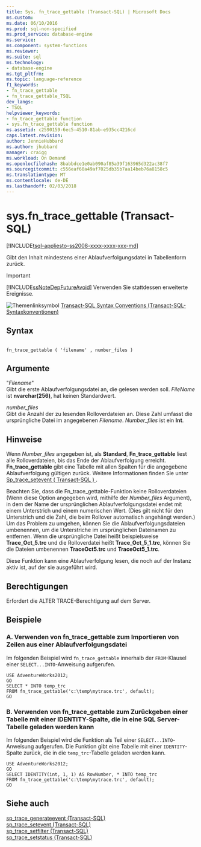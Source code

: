 ```yaml
---
title: Sys. fn_trace_gettable (Transact-SQL) | Microsoft Docs
ms.custom: 
ms.date: 06/10/2016
ms.prod: sql-non-specified
ms.prod_service: database-engine
ms.service: 
ms.component: system-functions
ms.reviewer: 
ms.suite: sql
ms.technology:
- database-engine
ms.tgt_pltfrm: 
ms.topic: language-reference
f1_keywords:
- fn_trace_gettable
- fn_trace_gettable_TSQL
dev_langs:
- TSQL
helpviewer_keywords:
- fn_trace_gettable function
- sys.fn_trace_gettable function
ms.assetid: c2590159-6ec5-4510-81ab-e935cc4216cd
caps.latest.revision: 
author: JennieHubbard
ms.author: jhubbard
manager: craigg
ms.workload: On Demand
ms.openlocfilehash: 8babbdce1e0ab090af85a39f163965d322ac38f7
ms.sourcegitcommit: c556eaf60a49af7025db35b7aa14beb76a8158c5
ms.translationtype: MT
ms.contentlocale: de-DE
ms.lasthandoff: 02/03/2018
---
```

# <a name="sysfntracegettable-transact-sql"></a>sys.fn_trace_gettable (Transact-SQL)
[!INCLUDE[tsql-appliesto-ss2008-xxxx-xxxx-xxx-md](../../includes/tsql-appliesto-ss2008-xxxx-xxxx-xxx-md.md)]

  Gibt den Inhalt mindestens einer Ablaufverfolgungsdatei in Tabellenform zurück.  
  
> [!IMPORTANT]  
>  [!INCLUDE[ssNoteDepFutureAvoid](../../includes/ssnotedepfutureavoid-md.md)] Verwenden Sie stattdessen erweiterte Ereignisse.  
   
 ![Themenlinksymbol](../../database-engine/configure-windows/media/topic-link.gif "Topic link icon") [Transact-SQL Syntax Conventions (Transact-SQL-Syntaxkonventionen)](../../t-sql/language-elements/transact-sql-syntax-conventions-transact-sql.md)  
  
## <a name="syntax"></a>Syntax  
  
```  
  
fn_trace_gettable ( 'filename' , number_files )  
```  
  
## <a name="arguments"></a>Argumente  
 "*Filename*"  
 Gibt die erste Ablaufverfolgungsdatei an, die gelesen werden soll. *FileName* ist **nvarchar(256)**, hat keinen Standardwert.  
  
 *number_files*  
 Gibt die Anzahl der zu lesenden Rolloverdateien an. Diese Zahl umfasst die ursprüngliche Datei im angegebenen *Filename*. *Number_files* ist ein **Int**.  
  
## <a name="remarks"></a>Hinweise  
 Wenn *Number_files* angegeben ist, als **Standard**, **Fn_trace_gettable** liest alle Rolloverdateien, bis das Ende der Ablaufverfolgung erreicht. **Fn_trace_gettable** gibt eine Tabelle mit allen Spalten für die angegebene Ablaufverfolgung gültigen zurück. Weitere Informationen finden Sie unter [Sp_trace_setevent &#40; Transact-SQL &#41; ](../../relational-databases/system-stored-procedures/sp-trace-setevent-transact-sql.md).  
  
 Beachten Sie, dass die Fn_trace_gettable-Funktion keine Rolloverdateien (Wenn diese Option angegeben wird, mithilfe der *Number_files* Argument), in dem der Name der ursprünglichen Ablaufverfolgungsdatei endet mit einem Unterstrich und einem numerischen Wert. (Dies gilt nicht für den Unterstrich und die Zahl, die beim Rollover automatisch angehängt werden.) Um das Problem zu umgehen, können Sie die Ablaufverfolgungsdateien umbenennen, um die Unterstriche im ursprünglichen Dateinamen zu entfernen. Wenn die ursprüngliche Datei heißt beispielsweise **Trace_Oct_5.trc** und die Rolloverdatei heißt **Trace_Oct_5_1.trc**, können Sie die Dateien umbenennen **TraceOct5.trc** und  **TraceOct5_1.trc**.  
  
 Diese Funktion kann eine Ablaufverfolgung lesen, die noch auf der Instanz aktiv ist, auf der sie ausgeführt wird.  
  
## <a name="permissions"></a>Berechtigungen  
 Erfordert die ALTER TRACE-Berechtigung auf dem Server.  
  
## <a name="examples"></a>Beispiele  
  
### <a name="a-using-fntracegettable-to-import-rows-from-a-trace-file"></a>A. Verwenden von fn_trace_gettable zum Importieren von Zeilen aus einer Ablaufverfolgungsdatei  
 Im folgenden Beispiel wird `fn_trace_gettable` innerhalb der `FROM`-Klausel einer `SELECT...INTO`-Anweisung aufgerufen.  
  
```  
USE AdventureWorks2012;  
GO  
SELECT * INTO temp_trc  
FROM fn_trace_gettable('c:\temp\mytrace.trc', default);  
GO  
```  
  
### <a name="b-using-fntracegettable-to-return-a-table-with-an-identity-column-that-can-be-loaded-into-a-sql-server-table"></a>B. Verwenden von fn_trace_gettable zum Zurückgeben einer Tabelle mit einer IDENTITY-Spalte, die in eine SQL Server-Tabelle geladen werden kann  
 Im folgenden Beispiel wird die Funktion als Teil einer `SELECT...INTO`-Anweisung aufgerufen. Die Funktion gibt eine Tabelle mit einer `IDENTITY`-Spalte zurück, die in die `temp_trc`-Tabelle geladen werden kann.  
  
```  
USE AdventureWorks2012;  
GO  
SELECT IDENTITY(int, 1, 1) AS RowNumber, * INTO temp_trc  
FROM fn_trace_gettable('c:\temp\mytrace.trc', default);  
GO  
```  
  
## <a name="see-also"></a>Siehe auch  
 [sp_trace_generateevent &#40;Transact-SQL&#41;](../../relational-databases/system-stored-procedures/sp-trace-generateevent-transact-sql.md)   
 [sp_trace_setevent &#40;Transact-SQL&#41;](../../relational-databases/system-stored-procedures/sp-trace-setevent-transact-sql.md)   
 [sp_trace_setfilter &#40;Transact-SQL&#41;](../../relational-databases/system-stored-procedures/sp-trace-setfilter-transact-sql.md)   
 [sp_trace_setstatus &#40;Transact-SQL&#41;](../../relational-databases/system-stored-procedures/sp-trace-setstatus-transact-sql.md)  
  
  
